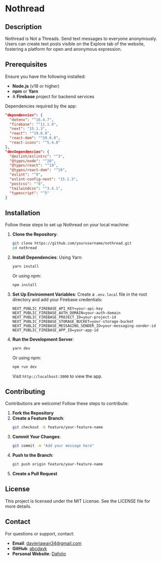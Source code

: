 # Nothread

## Description
Nothread is Not a Threads. Send text messages to everyone anonymously. Users can create text posts visible on the Explore tab of the website, fostering a platform for open and anonymous expression.

## Prerequisites
Ensure you have the following installed:

- **Node.js** (v18 or higher)
- **npm** or **Yarn**
- A **Firebase** project for backend services

Dependencies required by the app:

```json
"dependencies": {
  "dotenv": "^16.4.7",
  "firebase": "^11.1.0",
  "next": "15.1.3",
  "react": "^19.0.0",
  "react-dom": "^19.0.0",
  "react-icons": "^5.4.0"
},
"devDependencies": {
  "@eslint/eslintrc": "^3",
  "@types/node": "^20",
  "@types/react": "^19",
  "@types/react-dom": "^19",
  "eslint": "^9",
  "eslint-config-next": "15.1.3",
  "postcss": "^8",
  "tailwindcss": "^3.4.1",
  "typescript": "^5"
}
```

## Installation

Follow these steps to set up Nothread on your local machine:

1. **Clone the Repository**:
   ```bash
   git clone https://github.com/yourusername/nothread.git
   cd nothread
   ```

2. **Install Dependencies**:
   Using Yarn:
   ```bash
   yarn install
   ```
   Or using npm:
   ```bash
   npm install
   ```

3. **Set Up Environment Variables**:
   Create a `.env.local` file in the root directory and add your Firebase credentials:
   ```env
   NEXT_PUBLIC_FIREBASE_API_KEY=your-api-key
   NEXT_PUBLIC_FIREBASE_AUTH_DOMAIN=your-auth-domain
   NEXT_PUBLIC_FIREBASE_PROJECT_ID=your-project-id
   NEXT_PUBLIC_FIREBASE_STORAGE_BUCKET=your-storage-bucket
   NEXT_PUBLIC_FIREBASE_MESSAGING_SENDER_ID=your-messaging-sender-id
   NEXT_PUBLIC_FIREBASE_APP_ID=your-app-id
   ```

4. **Run the Development Server**:
   ```bash
   yarn dev
   ```
   Or using npm:
   ```bash
   npm run dev
   ```

   Visit `http://localhost:3000` to view the app.

## Contributing

Contributions are welcome! Follow these steps to contribute:

1. **Fork the Repository**
2. **Create a Feature Branch**:
   ```bash
   git checkout -b feature/your-feature-name
   ```
3. **Commit Your Changes**:
   ```bash
   git commit -m "Add your message here"
   ```
4. **Push to the Branch**:
   ```bash
   git push origin feature/your-feature-name
   ```
5. **Create a Pull Request**

## License

This project is licensed under the MIT License. See the LICENSE file for more details.

## Contact

For questions or support, contact:

- **Email**: davieriawan34@gmail.com
- **GitHub**: [abcdavk](https://github.com/abcdavk)
- **Personal Website**: [Dafolio](abcdavk.vercel.app)

